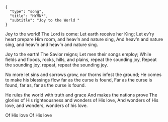 ```
{
  "type": "song",
  "title": "HYMN*",
  "subtitle": "Joy to the World "
}
```

Joy to the world! The Lord is come:
Let earth receive her King;
Let ev’ry heart prepare Him room,
and heav’n and nature sing,
And heav’n and nature sing,
and heav’n and heav’n and nature sing.

Joy to the earth! The Savior reigns;
Let men their songs employ;
While fields and floods,
rocks, hills, and plains,
repeat the sounding joy,
Repeat the sounding joy,
repeat, repeat the sounding joy.

No more let sins and sorrows grow,
nor thorns infest the ground;
He comes to make his blessings flow
far as the curse is found,
Far as the curse is found,
far as, far as the curse is found.

He rules the world with truth and grace
And makes the nations prove
The glories of His righteousness
and wonders of His love,
And wonders of His love,
and wonders, wonders of his love.

Of His love
Of His love
